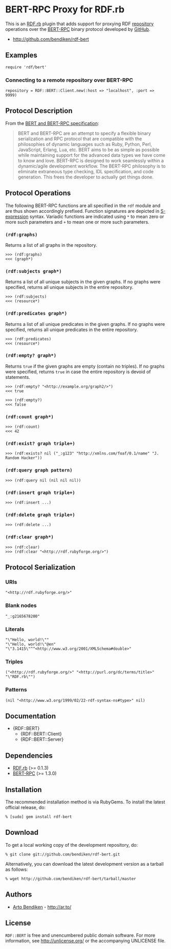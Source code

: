 BERT-RPC Proxy for RDF.rb
=========================

This is an [RDF.rb][] plugin that adds support for proxying RDF
[repository][RDF::Repository] operations over the [BERT-RPC][] binary
protocol developed by [GitHub][].

* <http://github.com/bendiken/rdf-bert>

Examples
--------

    require 'rdf/bert'

### Connecting to a remote repository over BERT-RPC

    repository = RDF::BERT::Client.new(:host => "localhost", :port => 9999)

Protocol Description
--------------------

From the [BERT and BERT-RPC specification][BERT-RPC]:

> BERT and BERT-RPC are an attempt to specify a flexible binary
> serialization and RPC protocol that are compatible with the philosophies
> of dynamic languages such as Ruby, Python, Perl, JavaScript, Erlang, Lua,
> etc. BERT aims to be as simple as possible while maintaining support for
> the advanced data types we have come to know and love. BERT-RPC is
> designed to work seamlessly within a dynamic/agile development workflow.
> The BERT-RPC philosophy is to eliminate extraneous type checking, IDL
> specification, and code generation. This frees the developer to actually
> get things done.

Protocol Operations
-------------------

The following BERT-RPC functions are all specified in the `rdf` module and
are thus shown accordingly prefixed. Function signatures are depicted in
[S-expression][] syntax. Variadic functions are indicated using `*` to mean
zero or more such parameters and `+` to mean one or more such parameters.

### `(rdf:graphs)`

Returns a list of all graphs in the repository.

    >>> (rdf:graphs)
    <<< (graph*)

### `(rdf:subjects graph*)`

Returns a list of all unique subjects in the given graphs. If no graphs were
specified, returns all unique subjects in the entire repository.

    >>> (rdf:subjects)
    <<< (resource*)

### `(rdf:predicates graph*)`

Returns a list of all unique predicates in the given graphs. If no graphs
were specified, returns all unique predicates in the entire repository.

    >>> (rdf:predicates)
    <<< (resource*)

### `(rdf:empty? graph*)`

Returns `true` if the given graphs are empty (contain no triples). If no
graphs were specified, returns `true` in case the entire repository is
devoid of statements.

    >>> (rdf:empty? "<http://example.org/graph2/>")
    <<< true
    
    >>> (rdf:empty?)
    <<< false

### `(rdf:count graph*)`

    >>> (rdf:count)
    <<< 42

### `(rdf:exist? graph triple+)`

    >>> (rdf:exists? nil ("_:g123" "http://xmlns.com/foaf/0.1/name" "J. Random Hacker"))

### `(rdf:query graph pattern)`

    >>> (rdf:query nil (nil nil nil))

### `(rdf:insert graph triple+)`

    >>> (rdf:insert ...)

### `(rdf:delete graph triple+)`

    >>> (rdf:delete ...)

### `(rdf:clear graph*)`

    >>> (rdf:clear)
    >>> (rdf:clear "<http://rdf.rubyforge.org/>")

Protocol Serialization
----------------------

### URIs

    "<http://rdf.rubyforge.org/>"

### Blank nodes

    "_:g2165678200"

### Literals

    "\"Hello, world!\""
    "\"Hello, world!\"@en"
    "\"3.1415\"^^<http://www.w3.org/2001/XMLSchema#double>"

### Triples

    ("<http://rdf.rubyforge.org/>" "<http://purl.org/dc/terms/title>" "\"RDF.rb\"")

### Patterns

    (nil "<http://www.w3.org/1999/02/22-rdf-syntax-ns#type>" nil)

Documentation
-------------

* {RDF::BERT}
  * {RDF::BERT::Client}
  * {RDF::BERT::Server}

Dependencies
------------

* [RDF.rb](http://rubygems.org/gems/rdf) (>= 0.1.3)
* [BERT-RPC](http://rubygems.org/gems/bertrpc) (>= 1.3.0)

Installation
------------

The recommended installation method is via RubyGems. To install the latest
official release, do:

    % [sudo] gem install rdf-bert

Download
--------

To get a local working copy of the development repository, do:

    % git clone git://github.com/bendiken/rdf-bert.git

Alternatively, you can download the latest development version as a tarball
as follows:

    % wget http://github.com/bendiken/rdf-bert/tarball/master

Authors
-------

* [Arto Bendiken](mailto:arto.bendiken@gmail.com) - <http://ar.to/>

License
-------

`RDF::BERT` is free and unencumbered public domain software. For more
information, see <http://unlicense.org/> or the accompanying UNLICENSE file.

[RDF.rb]:          http://rdf.rubyforge.org/
[RDF::Repository]: http://rdf.rubyforge.org/RDF/Repository.html
[BERT-RPC]:        http://bert-rpc.org/
[GitHub]:          http://github.com/
[S-expression]:    http://en.wikipedia.org/wiki/S-expression
